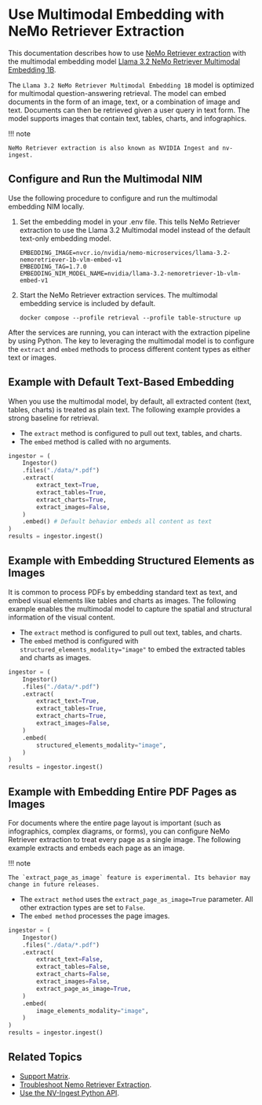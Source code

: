 # Use Multimodal Embedding with NeMo Retriever Extraction

This documentation describes how to use [NeMo Retriever extraction](overview.md) 
with the multimodal embedding model [Llama 3.2 NeMo Retriever Multimodal Embedding 1B](https://build.nvidia.com/nvidia/llama-3_2-nemoretriever-1b-vlm-embed-v1).

The `Llama 3.2 NeMo Retriever Multimodal Embedding 1B` model is optimized for multimodal question-answering retrieval. 
The model can embed documents in the form of an image, text, or a combination of image and text. 
Documents can then be retrieved given a user query in text form. 
The model supports images that contain text, tables, charts, and infographics.

!!! note

    NeMo Retriever extraction is also known as NVIDIA Ingest and nv-ingest.


## Configure and Run the Multimodal NIM

Use the following procedure to configure and run the multimodal embedding NIM locally.

1. Set the embedding model in your .env file. This tells NeMo Retriever extraction to use the Llama 3.2 Multimodal model instead of the default text-only embedding model.

    ```
    EMBEDDING_IMAGE=nvcr.io/nvidia/nemo-microservices/llama-3.2-nemoretriever-1b-vlm-embed-v1
    EMBEDDING_TAG=1.7.0
    EMBEDDING_NIM_MODEL_NAME=nvidia/llama-3.2-nemoretriever-1b-vlm-embed-v1
    ```

2. Start the NeMo Retriever extraction services. The multimodal embedding service is included by default.

    ```
    docker compose --profile retrieval --profile table-structure up
    ```


After the services are running, you can interact with the extraction pipeline by using Python.
The key to leveraging the multimodal model is 
to configure the `extract` and `embed` methods to process different content types as either text or images.


## Example with Default Text-Based Embedding

When you use the multimodal model, by default, all extracted content (text, tables, charts) is treated as plain text. 
The following example provides a strong baseline for retrieval.

- The `extract` method is configured to pull out text, tables, and charts.
- The `embed` method is called with no arguments.

```python
ingestor = (
    Ingestor()
    .files("./data/*.pdf")
    .extract(
        extract_text=True,
        extract_tables=True,
        extract_charts=True,
        extract_images=False,
    )
    .embed() # Default behavior embeds all content as text
)
results = ingestor.ingest()
```


## Example with Embedding Structured Elements as Images

It is common to process PDFs by embedding standard text as text, and embed visual elements like tables and charts as images. 
The following example enables the multimodal model to capture the spatial and structural information of the visual content.

- The `extract` method is configured to pull out text, tables, and charts.
- The `embed` method is configured with `structured_elements_modality="image"` to embed the extracted tables and charts as images.

```python
ingestor = (
    Ingestor()
    .files("./data/*.pdf")
    .extract(
        extract_text=True,
        extract_tables=True,
        extract_charts=True,
        extract_images=False,
    )
    .embed(
        structured_elements_modality="image",
    )
)
results = ingestor.ingest()
```


## Example with Embedding Entire PDF Pages as Images

For documents where the entire page layout is important (such as infographics, complex diagrams, or forms), 
you can configure NeMo Retriever extraction to treat every page as a single image.
The following example extracts and embeds each page as an image.

!!! note

    The `extract_page_as_image` feature is experimental. Its behavior may change in future releases.

- The `extract method` uses the `extract_page_as_image=True` parameter. All other extraction types are set to `False`.
- The `embed method` processes the page images.

```python
ingestor = (
    Ingestor()
    .files("./data/*.pdf")
    .extract(
        extract_text=False,
        extract_tables=False,
        extract_charts=False,
        extract_images=False,
        extract_page_as_image=True,
    )
    .embed(
        image_elements_modality="image",
    )
)
results = ingestor.ingest()
```



## Related Topics

- [Support Matrix](support-matrix.md).
- [Troubleshoot Nemo Retriever Extraction](troubleshoot.md).
- [Use the NV-Ingest Python API](nv-ingest-python-api.md).
